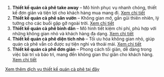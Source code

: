 1. **Thiết kế quán cà phê take away** – Mô hình phục vụ nhanh chóng, thiết kế đơn giản và tiện lợi cho khách hàng mua mang đi. [Xem chi tiết](https://torinocoffee.com/quan-cafe-take-away/)
2. **Thiết kế quán cà phê sân vườn** – Không gian mở, gần gũi thiên nhiên, lý tưởng cho các buổi gặp gỡ ngoài trời. [Xem chi tiết](https://torinocoffee.com/quan-cafe-san-vuon/)
3. **Thiết kế quán cà phê bình dân** – Mô hình tiết kiệm chi phí, phù hợp với những không gian nhỏ và khách hàng đa dạng. [Xem chi tiết](https://torinocoffee.com/quan-cafe-binh-dan/)
4. **Thiết kế quán cà phê diện tích nhỏ** – Tối ưu hóa không gian nhỏ, giúp quán cà phê vẫn có được sự tiện nghi và thoải mái. [Xem chi tiết](https://torinocoffee.com/quan-cafe-dien-tich-nho/)
5. **Thiết kế quán cà phê đơn giản** – Phong cách tối giản, dễ dàng trong việc bài trí và bảo trì, mang đến không gian thư giãn cho khách hàng. [Xem chi tiết](https://torinocoffee.com/quan-cafe-don-gian/)

[Xem thêm dịch vụ thiết kế quán cà phê tại đây](https://torinocoffee.com/chuyen-muc/tu-van-thiet-ke/thiet-ke-quan-cafe/)
